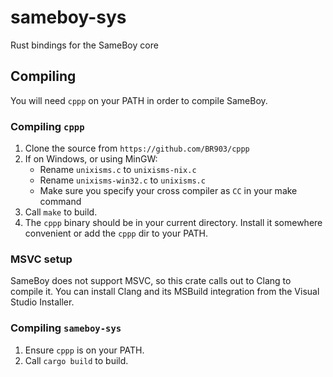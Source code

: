 # sameboy-sys

Rust bindings for the SameBoy core

## Compiling

You will need `cppp` on your PATH in order to compile SameBoy.

### Compiling `cppp`

1. Clone the source from `https://github.com/BR903/cppp`
2. If on Windows, or using MinGW:
    - Rename `unixisms.c` to `unixisms-nix.c`
    - Rename `unixisms-win32.c` to `unixisms.c`
    - Make sure you specify your cross compiler as `CC` in your
      make command
3. Call `make` to build.
4. The `cppp` binary should be in your current directory. Install
   it somewhere convenient or add the `cppp` dir to your PATH.

### MSVC setup

SameBoy does not support MSVC, so this crate calls out to Clang
to compile it. You can install Clang and its MSBuild integration
from the Visual Studio Installer.

### Compiling `sameboy-sys`

1. Ensure `cppp` is on your PATH.
2. Call `cargo build` to build. 
